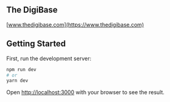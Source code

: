 ## The DigiBase

[www.thedigibase.com](https://www.thedigibase.com)

## Getting Started

First, run the development server:

```bash
npm run dev
# or
yarn dev
```

Open [http://localhost:3000](http://localhost:3000) with your browser to see the result.